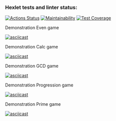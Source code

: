 ### Hexlet tests and linter status:
[![Actions Status](https://github.com/NIvanow/java-project-61/actions/workflows/hexlet-check.yml/badge.svg)](https://github.com/NIvanow/java-project-61/actions)
[![Maintainability](https://api.codeclimate.com/v1/badges/6b06a7c6fce809d59d19/maintainability)](https://codeclimate.com/github/NIvanow/java-project-61/maintainability)
[![Test Coverage](https://api.codeclimate.com/v1/badges/6b06a7c6fce809d59d19/test_coverage)](https://codeclimate.com/github/NIvanow/java-project-61/test_coverage)

Demonstration Even game

[![asciicast](https://asciinema.org/a/97TF2GVhTEkCsapyEONgNHnTv.svg)](https://asciinema.org/a/97TF2GVhTEkCsapyEONgNHnTv)

Demonstration Calc game

[![asciicast](https://asciinema.org/a/jwRHdHOEJVtfYq4lXQC1EivIi.svg)](https://asciinema.org/a/jwRHdHOEJVtfYq4lXQC1EivIi)

Demonstration GCD game

[![asciicast](https://asciinema.org/a/H2h70Go8JDknd51zKZEvxJLb3.svg)](https://asciinema.org/a/H2h70Go8JDknd51zKZEvxJLb3)

Demonstration Progression game

[![asciicast](https://asciinema.org/a/uO6jWkwcl2qb4psNid65SMeZq.svg)](https://asciinema.org/a/uO6jWkwcl2qb4psNid65SMeZq)

Demonstration Prime game

[![asciicast](https://asciinema.org/a/a2G09cTZL62c9bQmxX0wvfJAv.svg)](https://asciinema.org/a/a2G09cTZL62c9bQmxX0wvfJAv)
